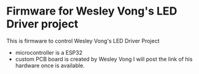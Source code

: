 # Firmware for Wesley Vong's LED Driver project
This is firmware to control Wesley Vong's LED Driver Project
  - microcontroller is a ESP32
  - custom PCB board is created by Wesley Vong 
I will post the link of his hardware once is available.
